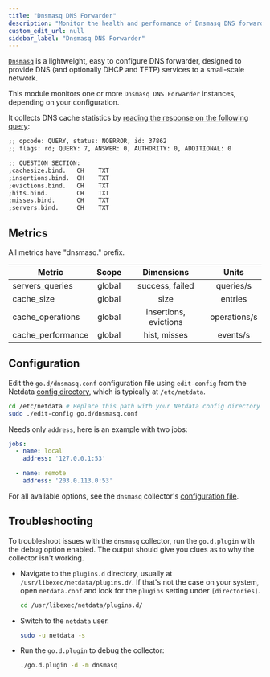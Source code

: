 ```yaml
---
title: "Dnsmasq DNS Forwarder"
description: "Monitor the health and performance of Dnsmasq DNS forwarders with zero configuration, per-second metric granularity, and interactive visualizations."
custom_edit_url: null
sidebar_label: "Dnsmasq DNS Forwarder"
---
```




[`Dnsmasq`](http://www.thekelleys.org.uk/dnsmasq/doc.html) is a lightweight, easy to configure DNS forwarder, designed
to provide DNS (and optionally DHCP and TFTP) services to a small-scale network.

This module monitors one or more `Dnsmasq DNS Forwarder` instances, depending on your configuration.

It collects DNS cache statistics
by [reading the response on the following query](https://manpages.debian.org/stretch/dnsmasq-base/dnsmasq.8.en.html#NOTES):

```cmd
;; opcode: QUERY, status: NOERROR, id: 37862
;; flags: rd; QUERY: 7, ANSWER: 0, AUTHORITY: 0, ADDITIONAL: 0

;; QUESTION SECTION:
;cachesize.bind.   CH	 TXT
;insertions.bind.  CH	 TXT
;evictions.bind.   CH	 TXT
;hits.bind.        CH	 TXT
;misses.bind.      CH	 TXT
;servers.bind.     CH	 TXT
```

## Metrics

All metrics have "dnsmasq." prefix.

| Metric            | Scope  |      Dimensions       |    Units     |
|-------------------|:------:|:---------------------:|:------------:|
| servers_queries   | global |    success, failed    |  queries/s   |
| cache_size        | global |         size          |   entries    |
| cache_operations  | global | insertions, evictions | operations/s |
| cache_performance | global |     hist, misses      |   events/s   |

## Configuration

Edit the `go.d/dnsmasq.conf` configuration file using `edit-config` from the
Netdata [config directory](/docs/configure/nodes), which is typically at `/etc/netdata`.

```bash
cd /etc/netdata # Replace this path with your Netdata config directory
sudo ./edit-config go.d/dnsmasq.conf
```

Needs only `address`, here is an example with two jobs:

```yaml
jobs:
  - name: local
    address: '127.0.0.1:53'

  - name: remote
    address: '203.0.113.0:53'
```

For all available options, see the `dnsmasq`
collector's [configuration file](https://github.com/netdata/go.d.plugin/blob/master/config/go.d/dnsmasq.conf).

## Troubleshooting

To troubleshoot issues with the `dnsmasq` collector, run the `go.d.plugin` with the debug option enabled. The output
should give you clues as to why the collector isn't working.

- Navigate to the `plugins.d` directory, usually at `/usr/libexec/netdata/plugins.d/`. If that's not the case on
  your system, open `netdata.conf` and look for the `plugins` setting under `[directories]`.

  ```bash
  cd /usr/libexec/netdata/plugins.d/
  ```

- Switch to the `netdata` user.

  ```bash
  sudo -u netdata -s
  ```

- Run the `go.d.plugin` to debug the collector:

  ```bash
  ./go.d.plugin -d -m dnsmasq
  ```

